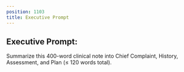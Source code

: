 ```yaml
---
position: 1103
title: Executive Prompt
---
```


## Executive Prompt:

Summarize this 400-word clinical note into Chief Complaint, History, Assessment, and Plan (≤ 120 words total).